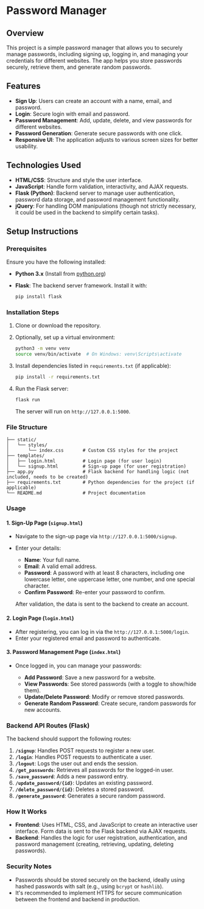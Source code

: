 
# Password Manager

## Overview

This project is a simple password manager that allows you to securely manage passwords, including signing up, logging in, and managing your credentials for different websites. The app helps you store passwords securely, retrieve them, and generate random passwords.

## Features

* **Sign Up**: Users can create an account with a name, email, and password.
* **Login**: Secure login with email and password.
* **Password Management**: Add, update, delete, and view passwords for different websites.
* **Password Generation**: Generate secure passwords with one click.
* **Responsive UI**: The application adjusts to various screen sizes for better usability.

## Technologies Used

* **HTML/CSS**: Structure and style the user interface.
* **JavaScript**: Handle form validation, interactivity, and AJAX requests.
* **Flask (Python)**: Backend server to manage user authentication, password data storage, and password management functionality.
* **jQuery**: For handling DOM manipulations (though not strictly necessary, it could be used in the backend to simplify certain tasks).

## Setup Instructions

### Prerequisites

Ensure you have the following installed:

* **Python 3.x** (Install from [python.org](https://www.python.org/downloads/))
* **Flask**: The backend server framework. Install it with:

  ```bash
  pip install flask
  ```

### Installation Steps

1. Clone or download the repository.
2. Optionally, set up a virtual environment:

   ```bash
   python3 -m venv venv
   source venv/bin/activate  # On Windows: venv\Scripts\activate
   ```
3. Install dependencies listed in `requirements.txt` (if applicable):

   ```bash
   pip install -r requirements.txt
   ```
4. Run the Flask server:

   ```bash
   flask run
   ```

   The server will run on `http://127.0.0.1:5000`.

### File Structure

```plaintext
├── static/
│   └── styles/
│       └── index.css       # Custom CSS styles for the project
├── templates/
│   ├── login.html          # Login page (for user login)
│   └── signup.html         # Sign-up page (for user registration)
├── app.py                  # Flask backend for handling logic (not included, needs to be created)
├── requirements.txt        # Python dependencies for the project (if applicable)
└── README.md               # Project documentation
```

### Usage

#### 1. **Sign-Up Page (`signup.html`)**

* Navigate to the sign-up page via `http://127.0.0.1:5000/signup`.
* Enter your details:

  * **Name**: Your full name.
  * **Email**: A valid email address.
  * **Password**: A password with at least 8 characters, including one lowercase letter, one uppercase letter, one number, and one special character.
  * **Confirm Password**: Re-enter your password to confirm.

  After validation, the data is sent to the backend to create an account.

#### 2. **Login Page (`login.html`)**

* After registering, you can log in via the `http://127.0.0.1:5000/login`.
* Enter your registered email and password to authenticate.

#### 3. **Password Management Page (`index.html`)**

* Once logged in, you can manage your passwords:

  * **Add Password**: Save a new password for a website.
  * **View Passwords**: See stored passwords (with a toggle to show/hide them).
  * **Update/Delete Password**: Modify or remove stored passwords.
  * **Generate Random Password**: Create secure, random passwords for new accounts.

### Backend API Routes (Flask)

The backend should support the following routes:

1. **`/signup`**: Handles POST requests to register a new user.
2. **`/login`**: Handles POST requests to authenticate a user.
3. **`/logout`**: Logs the user out and ends the session.
4. **`/get_passwords`**: Retrieves all passwords for the logged-in user.
5. **`/save_password`**: Adds a new password entry.
6. **`/update_password/{id}`**: Updates an existing password.
7. **`/delete_password/{id}`**: Deletes a stored password.
8. **`/generate_password`**: Generates a secure random password.

### How It Works

* **Frontend**: Uses HTML, CSS, and JavaScript to create an interactive user interface. Form data is sent to the Flask backend via AJAX requests.
* **Backend**: Handles the logic for user registration, authentication, and password management (creating, retrieving, updating, deleting passwords).

### Security Notes

* Passwords should be stored securely on the backend, ideally using hashed passwords with salt (e.g., using `bcrypt` or `hashlib`).
* It's recommended to implement HTTPS for secure communication between the frontend and backend in production.

